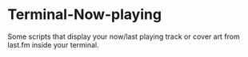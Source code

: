 # Terminal-Now-playing
Some scripts that display your now/last playing track or cover art from last.fm inside your terminal.
